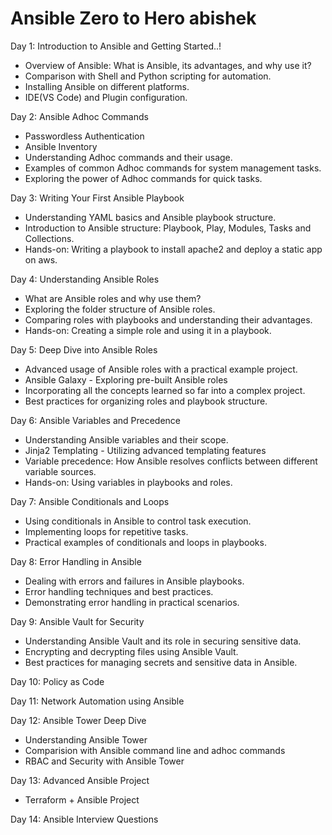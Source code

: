# Ansible Zero to Hero   abishek

Day 1: Introduction to Ansible and Getting Started..!

- Overview of Ansible: What is Ansible, its advantages, and why use it?
- Comparison with Shell and Python scripting for automation.
- Installing Ansible on different platforms.
- IDE(VS Code) and Plugin configuration.

Day 2: Ansible Adhoc Commands

- Passwordless Authentication
- Ansible Inventory 
- Understanding Adhoc commands and their usage.
- Examples of common Adhoc commands for system management tasks.
- Exploring the power of Adhoc commands for quick tasks.

Day 3: Writing Your First Ansible Playbook

- Understanding YAML basics and Ansible playbook structure.
- Introduction to Ansible structure: Playbook, Play, Modules, Tasks and Collections.
- Hands-on: Writing a playbook to install apache2 and deploy a static app on aws.

Day 4: Understanding Ansible Roles

- What are Ansible roles and why use them?
- Exploring the folder structure of Ansible roles.
- Comparing roles with playbooks and understanding their advantages.
- Hands-on: Creating a simple role and using it in a playbook.

Day 5: Deep Dive into Ansible Roles

- Advanced usage of Ansible roles with a practical example project.
- Ansible Galaxy - Exploring pre-built Ansible roles
- Incorporating all the concepts learned so far into a complex project.
- Best practices for organizing roles and playbook structure.

Day 6: Ansible Variables and Precedence

- Understanding Ansible variables and their scope.
- Jinja2 Templating - Utilizing advanced templating features
- Variable precedence: How Ansible resolves conflicts between different variable sources.
- Hands-on: Using variables in playbooks and roles.

Day 7: Ansible Conditionals and Loops

- Using conditionals in Ansible to control task execution.
- Implementing loops for repetitive tasks.
- Practical examples of conditionals and loops in playbooks.

Day 8: Error Handling in Ansible

- Dealing with errors and failures in Ansible playbooks.
- Error handling techniques and best practices.
- Demonstrating error handling in practical scenarios.

Day 9: Ansible Vault for Security

- Understanding Ansible Vault and its role in securing sensitive data.
- Encrypting and decrypting files using Ansible Vault.
- Best practices for managing secrets and sensitive data in Ansible.

Day 10: Policy as Code

Day 11: Network Automation using Ansible

Day 12: Ansible Tower Deep Dive

- Understanding Ansible Tower
- Comparision with Ansible command line and adhoc commands
- RBAC and Security with Ansible Tower

Day 13: Advanced Ansible Project

- Terraform + Ansible Project

Day 14: Ansible Interview Questions
